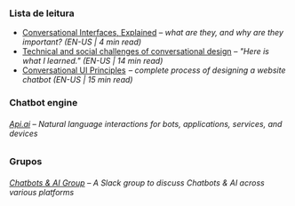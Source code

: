 ### Lista de leitura

- [Conversational Interfaces, Explained](https://www.fastcodesign.com/3058546/conversational-interfaces-explained) *– what are they, and why are they important? (EN-US | 4 min read)*
- [Technical and social challenges of conversational design](https://uxdesign.cc/my-website-is-now-conversational-here-is-what-i-learned-7e943cc6ace0#.ti7ekcuul) *– "Here is what I learned." (EN-US | 14 min read)*
- [Conversational UI Principles](https://medium.com/swlh/conversational-ui-principles-complete-process-of-designing-a-website-chatbot-d0c2a5fee376#.wr0fe7if7)  *– complete process of designing a website chatbot (EN-US | 15 min read)*

### Chatbot engine

###### [Api.ai](https://api.ai) *– Natural language interactions for bots, applications, services, and devices*

### Grupos

###### [Chatbots & AI Group](https://chatbotsgroup.engazify.com) *– A Slack group to discuss Chatbots & AI across various platforms*
